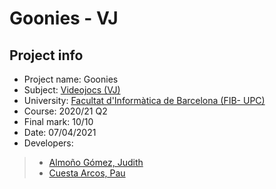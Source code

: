 # Goonies - VJ

## Project info

- Project name: Goonies
- Subject: [Videojocs (VJ)](https://www.fib.upc.edu/ca/estudis/graus/grau-en-enginyeria-informatica/pla-destudis/assignatures/VJ)
- University: [Facultat d'Informàtica de Barcelona (FIB- UPC)](http://www.fib.upc.edu/)
- Course: 2020/21 Q2
- Final mark: 10/10
- Date: 07/04/2021
- Developers:

> - [Almoño Gómez, Judith](mailto:judith.almono@estudiantat.upc.edu)
> - [Cuesta Arcos, Pau](mailto:pau.cuesta.arcos@estudiantat.upc.edu)
